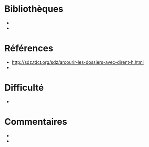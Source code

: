 # Bibliothèques
* 
*

# Références
* http://sdz.tdct.org/sdz/arcourir-les-dossiers-avec-dirent-h.html
*

# Difficulté
*

# Commentaires
* 
* 

